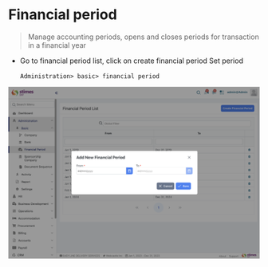 # Financial period
> Manage accounting periods, opens and closes periods for transaction in a financial year
- Go to financial period list, click on create financial period 
Set period 
   
      Administration> basic> financial period 

![alt text](../../images/financial_period.png)
